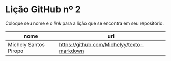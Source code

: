 # Lição GitHub nº 2

Coloque seu nome e o *link* para a lição que se encontra em seu repositório.

nome                  | url
----------------------|-------------------------------------------
Michely Santos Piropo | https://github.com/Michelyy/texto-markdown
                     
